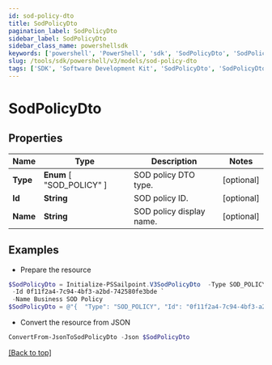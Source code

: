 ```yaml
---
id: sod-policy-dto
title: SodPolicyDto
pagination_label: SodPolicyDto
sidebar_label: SodPolicyDto
sidebar_class_name: powershellsdk
keywords: ['powershell', 'PowerShell', 'sdk', 'SodPolicyDto', 'SodPolicyDto'] 
slug: /tools/sdk/powershell/v3/models/sod-policy-dto
tags: ['SDK', 'Software Development Kit', 'SodPolicyDto', 'SodPolicyDto']
---
```



# SodPolicyDto

## Properties

Name | Type | Description | Notes
------------ | ------------- | ------------- | -------------
**Type** |  **Enum** [  "SOD_POLICY" ] | SOD policy DTO type. | [optional] 
**Id** | **String** | SOD policy ID. | [optional] 
**Name** | **String** | SOD policy display name. | [optional] 

## Examples

- Prepare the resource
```powershell
$SodPolicyDto = Initialize-PSSailpoint.V3SodPolicyDto  -Type SOD_POLICY `
 -Id 0f11f2a4-7c94-4bf3-a2bd-742580fe3bde `
 -Name Business SOD Policy
$SodPolicyDto = @"{  "Type": "SOD_POLICY", "Id": "0f11f2a4-7c94-4bf3-a2bd-742580fe3bde", "Name": "Business SOD Policy" }"@
```

- Convert the resource from JSON
```powershell
ConvertFrom-JsonToSodPolicyDto -Json $SodPolicyDto
```


[[Back to top]](#) 

